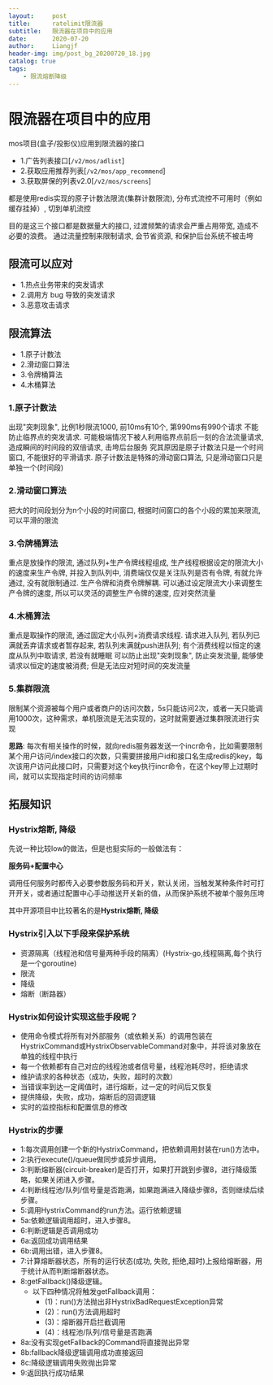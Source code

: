 ```yaml
---
layout:     post                  
title:      ratelimit限流器
subtitle:   限流器在项目中的应用
date:       2020-07-20
author:     Liangjf
header-img: img/post_bg_20200720_18.jpg
catalog: true                      
tags:                       
    - 限流熔断降级
---
```


# 限流器在项目中的应用

mos项目(盒子/投影仪)应用到限流器的接口
- 1.广告列表接口[`/v2/mos/adlist`]
- 2.获取应用推荐列表[`/v2/mos/app_recommend`]
- 3.获取屏保的列表v2.0[`/v2/mos/screens`]

都是使用redis实现的原子计数法限流(集群计数限流), 分布式流控不可用时（例如缓存挂掉）, 切到单机流控

目的是这三个接口都是数据量大的接口, 过渡频繁的请求会严重占用带宽, 造成不必要的浪费。 通过流量控制来限制请求, 会节省资源, 和保护后台系统不被击垮

## 限流可以应对
- 1.热点业务带来的突发请求
- 2.调用方 bug 导致的突发请求
- 3.恶意攻击请求

## 限流算法
- 1.原子计数法
- 2.滑动窗口算法
- 3.令牌桶算法
- 4.木桶算法

### 1.原子计数法
出现"突刺现象", 比例1秒限流1000, 前10ms有10个, 第990ms有990个请求
不能防止临界点的突发请求. 可能极端情况下被人利用临界点前后一刻的合法流量请求, 造成瞬间的时间段的双倍请求, 击垮后台服务
究其原因是原子计数法只是一个时间窗口, 不能很好的平滑请求. 原子计数法是特殊的滑动窗口算法, 只是滑动窗口只是单独一个(时间段)

### 2.滑动窗口算法
把大的时间段划分为n个小段的时间窗口, 根据时间窗口的各个小段的累加来限流, 可以平滑的限流

### 3.令牌桶算法
重点是放操作的限流, 通过队列+生产令牌线程组成, 生产线程根据设定的限流大小的速度来生产令牌, 并投入到队列中, 消费端仅仅是关注队列是否有令牌, 有就允许通过, 没有就限制通过. 生产令牌和消费令牌解耦.
可以通过设定限流大小来调整生产令牌的速度, 所以可以灵活的调整生产令牌的速度, 应对突然流量

### 4.木桶算法
重点是取操作的限流, 通过固定大小队列+消费请求线程. 请求进入队列, 若队列已满就丢弃请求或者暂存起来, 若队列未满就push进队列; 有个消费线程以恒定的速度从队列中取请求, 若没有就睡眠
可以防止出现"突刺现象", 防止突发流量, 能够使请求以恒定的速度被消费; 但是无法应对短时间的突发流量

### 5.集群限流
限制某个资源被每个用户或者商户的访问次数，5s只能访问2次，或者一天只能调用1000次，这种需求，单机限流是无法实现的，这时就需要通过集群限流进行实现

**思路**: 每次有相关操作的时候，就向redis服务器发送一个incr命令，比如需要限制某个用户访问/index接口的次数，只需要拼接用户id和接口名生成redis的key，每次该用户访问此接口时，只需要对这个key执行incr命令，在这个key带上过期时间，就可以实现指定时间的访问频率

## 拓展知识
### Hystrix熔断, 降级
先说一种比较low的做法，但是也挺实际的一般做法有：

**服务码+配置中心**

调用任何服务时都传入必要参数服务码和开关，默认关闭，当触发某种条件时可打开开关，或者通过配置中心手动推送开关新的值，从而保护系统不被单个服务压垮

其中开源项目中比较著名的是**Hystrix熔断, 降级**

### Hystrix引入以下手段来保护系统

- 资源隔离（线程池和信号量两种手段的隔离）(Hystrix-go,线程隔离,每个执行是一个goroutine)
- 限流
- 降级
- 熔断（断路器）

### Hystrix如何设计实现这些手段呢？

- 使用命令模式将所有对外部服务（或依赖关系）的调用包装在HystrixCommand或HystrixObservableCommand对象中，并将该对象放在单独的线程中执行
- 每一个依赖都有自己对应的线程池或者信号量，线程池耗尽时，拒绝请求
- 维护请求的各种状态（成功，失败，超时的次数）
- 当错误率到达一定阈值时，进行熔断，过一定的时间后又恢复
- 提供降级，失败，成功，熔断后的回调逻辑
- 实时的监控指标和配置信息的修改


### Hystrix的步骤

- 1:每次调用创建一个新的HystrixCommand，把依赖调用封装在run()方法中。
- 2:执行execute()/queue做同步或异步调用。
- 3:判断熔断器(circuit-breaker)是否打开，如果打开跳到步骤8，进行降级策略，如果关闭进入步骤。
- 4:判断线程池/队列/信号量是否跑满，如果跑满进入降级步骤8，否则继续后续步骤。
- 5:调用HystrixCommand的run方法。运行依赖逻辑
- 5a:依赖逻辑调用超时，进入步骤8。
- 6:判断逻辑是否调用成功
- 6a:返回成功调用结果
- 6b:调用出错，进入步骤8。
- 7:计算熔断器状态，所有的运行状态(成功, 失败, 拒绝,超时)上报给熔断器，用于统计从而判断熔断器状态。
- 8:getFallback()降级逻辑。
	- 以下四种情况将触发getFallback调用：
		-  (1)：run()方法抛出非HystrixBadRequestException异常
		-  (2)：run()方法调用超时
		-  (3)：熔断器开启拦截调用
		-  (4)：线程池/队列/信号量是否跑满
- 8a:没有实现getFallback的Command将直接抛出异常
- 8b:fallback降级逻辑调用成功直接返回
- 8c:降级逻辑调用失败抛出异常
- 9:返回执行成功结果




